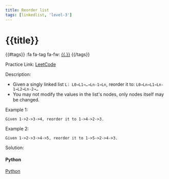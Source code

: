 ```yaml
---
title: Reorder list
tags: [linkedlist, 'level-3']
---
```


# {{title}}

{{#tags}}
:fa fa-tag fa-fw: [{{.}}]({{tagspath}}/{{.}})
{{/tags}}

Practice Link: [LeetCode](https://leetcode.com/problems/reorder-list/)

Description:

- Given a singly linked list `L: L0→L1→…→Ln-1→Ln`, reorder it to: `L0→Ln→L1→Ln-1→L2→Ln-2→…`
- You may not modify the values in the list's nodes, only nodes itself may be changed.

Example 1:

```text
Given 1->2->3->4, reorder it to 1->4->2->3.
```

Example 2:

```text
Given 1->2->3->4->5, reorder it to 1->5->2->4->3.
```

Solution:

<!-- tabs:start -->
#### **Python**

[Python](../pycode/linkedlist/reorder-list.py ':include :type=code')
<!-- tabs:end -->
